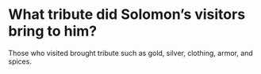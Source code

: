 # What tribute did Solomon’s visitors bring to him?

Those who visited brought tribute such as gold, silver, clothing, armor, and spices.
